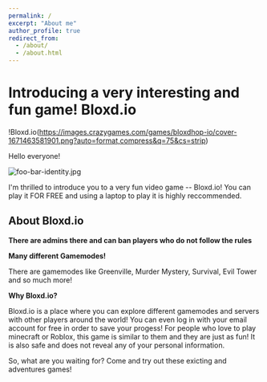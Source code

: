 ```yaml
---
permalink: /
excerpt: "About me"
author_profile: true
redirect_from: 
  - /about/
  - /about.html
---
```


# Introducing a very interesting and fun game! Bloxd.io

!Bloxd.io(https://images.crazygames.com/games/bloxdhop-io/cover-1671463581901.png?auto=format,compress&q=75&cs=strip)

Hello everyone!

![foo-bar-identity.jpg](https://daviddhc20120601.github.io/academicpages.github.io/images/foo-bar-identity.jpg)

I'm thrilled to introduce you to a very fun video game -- Bloxd.io! You can play it FOR FREE and using a laptop to play it is highly reccommended. 

## About Bloxd.io

**There are admins there and can ban players who do not follow the rules**

**Many different Gamemodes!**

There are gamemodes like Greenville, Murder Mystery, Survival, Evil Tower and so much more!

**Why Bloxd.io?**

Bloxd.io is a place where you can explore different gamemodes and servers with other players around the world! You can even log in with your email account for free in order to save your progess! For people who love to play minecraft or Roblox, this game is similar to them and they are just as fun! It is also safe and does not reveal any of your personal information.


So, what are you waiting for? Come and try out these exicting and adventures games!

